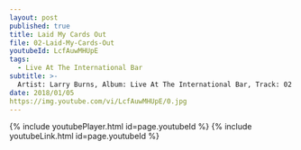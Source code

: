 ```yaml
---
layout: post
published: true
title: Laid My Cards Out
file: 02-Laid-My-Cards-Out
youtubeId: LcfAuwMHUpE
tags:
  - Live At The International Bar
subtitle: >-
  Artist: Larry Burns, Album: Live At The International Bar, Track: 02 , Title: Laid My Cards Out
date: 2018/01/05
https://img.youtube.com/vi/LcfAuwMHUpE/0.jpg
---
```

{% include youtubePlayer.html id=page.youtubeId %}
{% include youtubeLink.html id=page.youtubeId %}
